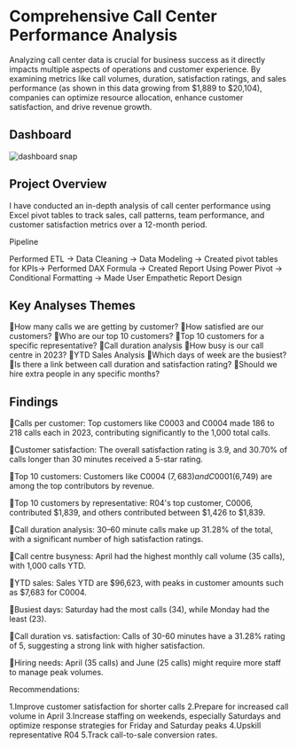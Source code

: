 # Comprehensive Call Center Performance Analysis

Analyzing call center data is crucial for business success as it directly impacts multiple aspects of operations and customer experience. By examining metrics like call volumes, duration, satisfaction ratings, and sales performance (as shown in this data growing from $1,889 to $20,104), companies can optimize resource allocation, enhance customer satisfaction, and drive revenue growth.

## Dashboard
![dashboard snap](https://github.com/user-attachments/assets/fc741325-1d2c-410a-a80b-717935317807)

## Project Overview
I have conducted an in-depth analysis of call center performance using Excel pivot tables to track sales, call patterns, team performance, and customer satisfaction metrics over a 12-month period.

Pipeline

Performed ETL -> Data Cleaning -> Data Modeling -> Created pivot tables for KPIs-> Performed DAX Formula -> Created Report Using Power Pivot -> Conditional Formatting -> Made User Empathetic Report Design

## Key Analyses Themes
How many calls we are getting by customer?
How satisfied are our customers?
Who are our top 10 customers?
Top 10 customers for a specific representative?
Call duration analysis
How busy is our call centre in 2023?
YTD Sales Analysis
Which days of week are the busiest?
Is there a link between call duration and satisfaction rating?
Should we hire extra people in any specific months?

## Findings

Calls per customer: Top customers like C0003 and C0004 made 186 to 218 calls each in 2023, contributing significantly to the 1,000 total calls.

Customer satisfaction: The overall satisfaction rating is 3.9, and 30.70% of calls longer than 30 minutes received a 5-star rating.

Top 10 customers: Customers like C0004 ($7,683) and C0001 ($6,749) are among the top contributors by revenue.

Top 10 customers by representative: R04's top customer, C0006, contributed $1,839, and others contributed between $1,426 to $1,839.

Call duration analysis: 30–60 minute calls make up 31.28% of the total, with a significant number of high satisfaction ratings.

Call centre busyness: April had the highest monthly call volume (35 calls), with 1,000 calls YTD.

YTD sales: Sales YTD are $96,623, with peaks in customer amounts such as $7,683 for C0004.

Busiest days: Saturday had the most calls (34), while Monday had the least (23).

Call duration vs. satisfaction: Calls of 30-60 minutes have a 31.28% rating of 5, suggesting a strong link with higher satisfaction.

Hiring needs: April (35 calls) and June (25 calls) might require more staff to manage peak volumes.

Recommendations:

1.Improve customer satisfaction for shorter calls
2.Prepare for increased call volume in April
3.Increase staffing on weekends, especially Saturdays and optimize response strategies for Friday and Saturday peaks
4.Upskill representative R04
5.Track call-to-sale conversion rates.
 

